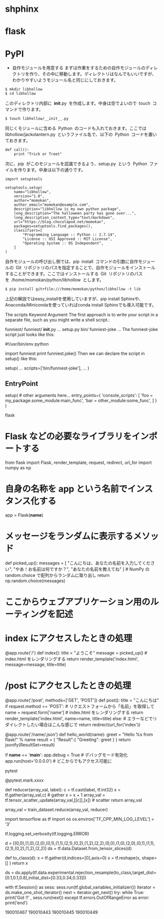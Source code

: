 # shphinx

# flask

# PyPI

* 自作モジュールを用意する
まずは作業をするための自作モジュールのディレクトリを作り、その中に移動します。ディレクトリはなんでもいいですが、わかりやすいようモジュール名と同じにしておきます。

```
$ mkdir libhollow
$ cd libhollow

```
このディレクトリ内部に __init__.py を作成します。中身は空でよいので touch コマンドで作ります。
```
$ touch libhollow/__init__.py

```

同じくモジュールに含める Python のコードも入れておきます。ここでは libhollow/jackolantern.py というファイル名で、以下の Python コードを置いておきます。

``` 
def call():
    print "Trick or Treet"
```

次に、pip がこのモジュールを認識できるよう、setup.py という Python ファイルを作ります。中身は以下の通りです。

```
import setuptools
 
setuptools.setup(
    name="libhollow",
    version="1.0",
    author="momokan",
    author_email="momokan@example.com",
    description="libhollow is my own python package",
    long_description="The halloween party has gone over...",
    long_description_content_type="text/markdown",
    url="https://blog.chocolapod.net/momokan",
    packages=setuptools.find_packages(),
    classifiers=[
        "Programming Language :: Python :: 2.7.14",
        "License :: OSI Approved :: MIT License",
        "Operating System :: OS Independent",
    ]
)
```

自作モジュールの呼び出し側では、pip install コマンドの引数に自作モジュールの Git リポジトリのパスを指定することで、自作モジュールをインストールすることができます。ここではインストールする Git リポジトリのパスを /home/momokan/python/libhollow とします。



```
$ pip install git+file:///home/momokan/python/libhollow -t lib

```

上記の解説ではeasy_installを使用していますが、pip install Sphinxや、Anaconda/Minicondaを使っていればconda install Sphinxでも導入可能です。

The scripts Keyword Argument
The first approach is to write your script in a separate file, such as you might write a shell script.:

funniest/
    funniest/
        __init__.py
        ...
    setup.py
    bin/
        funniest-joke
    ...
The funniest-joke script just looks like this:

#!/usr/bin/env python

import funniest
print funniest.joke()
Then we can declare the script in setup() like this:

setup(
    ...
    scripts=['bin/funniest-joke'],
    ...
)



## EntryPoint

setup(
    # other arguments here...
    entry_points={
        'console_scripts': [
            'foo = my_package.some_module:main_func',
            'bar = other_module:some_func',
        ]
    }
)






flask

# Flask などの必要なライブラリをインポートする
from flask import Flask, render_template, request, redirect, url_for
import numpy as np

# 自身の名称を app という名前でインスタンス化する
app = Flask(__name__)

# メッセージをランダムに表示するメソッド
def picked_up():
    messages = [
        "こんにちは、あなたの名前を入力してください",
        "やあ！お名前は何ですか？",
        "あなたの名前を教えてね"
    ]
    # NumPy の random.choice で配列からランダムに取り出し
    return np.random.choice(messages)

# ここからウェブアプリケーション用のルーティングを記述
# index にアクセスしたときの処理
@app.route('/')
def index():
    title = "ようこそ"
    message = picked_up()
    # index.html をレンダリングする
    return render_template('index.html',
                           message=message, title=title)

# /post にアクセスしたときの処理
@app.route('/post', methods=['GET', 'POST'])
def post():
    title = "こんにちは"
    if request.method == 'POST':
        # リクエストフォームから「名前」を取得して
        name = request.form['name']
        # index.html をレンダリングする
        return render_template('index.html',
                               name=name, title=title)
    else:
        # エラーなどでリダイレクトしたい場合はこんな感じで
        return redirect(url_for('index'))


@app.route('/name/<name>.json')
def hello_world(name):
  greet = "Hello %s from flask!" % name
  result = {
    "Result":{
      "Greeting": greet
      }
  }
  return jsonify(ResultSet=result)

if __name__ == '__main__':
    app.debug = True # デバッグモード有効化
    app.run(host='0.0.0.0') # どこからでもアクセス可能に




pytest

@pytest.mark.xxxx

def reducer(array_val, label):
    c = tf.cast(label, tf.int32)
    x = tf.gather(array_val,c) # gather
    x = x + 1
    array_val = tf.tensor_scatter_update(array_val,[[c]],[x]) # scatter
    return array_val

array_val = train_dataset.reduce(array_val, reducer)


import tensorflow as tf
import os
os.environ['TF_CPP_MIN_LOG_LEVEL'] = '3'

tf.logging.set_verbosity(tf.logging.ERROR)

d = [(0,0),(1,0),(2,0),(0,1),(1,1),(2,1),(0,2),(1,2),(2,2),(0,0),(1,0),(2,0),(0,1),(1,1),(2,1),(0,2),(1,2),(2,2)]
ds = tf.data.Dataset.from_tensor_slices(d)

def to_class(d):
    x = tf.gather(d,indices=[0],axis=0)
    x = tf.reshape(x, shape=[] )
    return x

ds = ds.apply(tf.data.experimental.rejection_resample(to_class,target_dist=[0.1,0.1,0.8],initial_dist=[0.33,0.34,0.33]))



with tf.Session() as sess:
    sess.run(tf.global_variables_initializer())
    iterator = ds.make_one_shot_iterator()
    next = iterator.get_next()
    try:
        while True:
            print('Got !!' , sess.run(next))
    except tf.errors.OutOfRangeError as error:
        print('end')


 190010467
 190010443
 190010445
 190010449
 